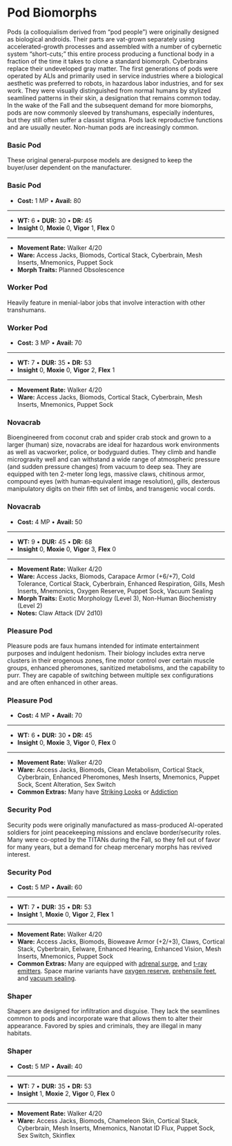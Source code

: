 # Pod Biomorphs

Pods (a colloquialism derived from “pod people”) were originally designed as biological androids. Their parts are vat-grown separately using accelerated-growth processes and assembled with a number of cybernetic system “short-cuts;” this entire process producing a functional body in a fraction of the time it takes to clone a standard biomorph. Cyberbrains replace their undeveloped gray matter. The first generations of pods were operated by ALIs and primarily used in service industries where a biological aesthetic was preferred to robots, in hazardous labor industries, and for sex work. They were visually distinguished from normal humans by stylized seamlined patterns in their skin, a designation that remains common today. In the wake of the Fall and the subsequent demand for more biomorphs, pods are now commonly sleeved by transhumans, especially indentures, but they still often suffer a classist stigma. Pods lack reproductive functions and are usually neuter. Non-human pods are increasingly common.

<!--sorted-->
### Basic Pod

These original general-purpose models are designed to keep the buyer/user dependent on the manufacturer.

<!-- CLEANED blockquote class="indent stat-list" -->

<!--ignore-sort-->
### Basic Pod

- **Cost:** 1&nbsp;MP • **Avail:** 80

---

- **WT:** 6 • **DUR:** 30 • **DR:** 45
- **Insight** 0, **Moxie** 0, **Vigor** 1, **Flex** 0

---

- **Movement Rate:** Walker 4/20
- **Ware:** Access Jacks, Biomods, Cortical Stack, Cyberbrain, Mesh Inserts, Mnemonics, Puppet Sock
- **Morph Traits:** Planned Obsolescence

<!-- CLEANED /blockquote -->

### Worker Pod

Heavily feature in menial-labor jobs that involve interaction with other transhumans.

<!-- CLEANED blockquote class="indent stat-list" -->

<!--ignore-sort-->
### Worker Pod

- **Cost:** 3&nbsp;MP • **Avail:** 70

---

- **WT:** 7 • **DUR:** 35 • **DR:** 53
- **Insight** 0, **Moxie** 0, **Vigor** 2, **Flex** 1

---

- **Movement Rate:** Walker 4/20
- **Ware:** Access Jacks, Biomods, Cortical Stack, Cyberbrain, Mesh Inserts, Mnemonics, Puppet Sock

<!-- CLEANED /blockquote -->

### Novacrab

Bioengineered from coconut crab and spider crab stock and grown to a larger (human) size, novacrabs are ideal for hazardous work environments as well as vacworker, police, or bodyguard duties. They climb and handle microgravity well and can withstand a wide range of atmospheric pressure (and sudden pressure changes) from vacuum to deep sea. They are equipped with ten 2-meter long legs, massive claws, chitinous armor, compound eyes (with human-equivalent image resolution), gills, dexterous manipulatory digits on their fifth set of limbs, and transgenic vocal cords.

<!-- CLEANED blockquote class="indent stat-list" -->

<!--ignore-sort-->
### Novacrab

- **Cost:** 4&nbsp;MP • **Avail:** 50

---

- **WT:** 9 • **DUR:** 45 • **DR:** 68
- **Insight** 0, **Moxie** 0, **Vigor** 3, **Flex** 0

---

- **Movement Rate:** Walker 4/20
- **Ware:** Access Jacks, Biomods, Carapace Armor (+6/+7), Cold Tolerance, Cortical Stack, Cyberbrain, Enhanced Respiration, Gills, Mesh Inserts, Mnemonics, Oxygen Reserve, Puppet Sock, Vacuum Sealing
- **Morph Traits:** Exotic Morphology (Level 3), Non-Human Biochemistry (Level 2)
- **Notes:** Claw Attack (DV 2d10)

<!-- CLEANED /blockquote -->

### Pleasure Pod

Pleasure pods are faux humans intended for intimate entertainment purposes and indulgent hedonism. Their biology includes extra nerve clusters in their erogenous zones, fine motor control over certain muscle groups, enhanced pheromones, sanitized metabolisms, and the capability to purr. They are capable of switching between multiple sex configurations and are often enhanced in other areas.

<!-- CLEANED blockquote class="indent stat-list" -->

<!--ignore-sort-->
### Pleasure Pod

- **Cost:** 4&nbsp;MP • **Avail:** 70

---

- **WT:** 6 • **DUR:** 30 • **DR:** 45
- **Insight** 0, **Moxie** 3, **Vigor** 0, **Flex** 0

---

- **Movement Rate:** Walker 4/20
- **Ware:** Access Jacks, Biomods, Clean Metabolism, Cortical Stack, Cyberbrain, Enhanced Pheromones, Mesh Inserts, Mnemonics, Puppet Sock, Scent Alteration, Sex Switch
- **Common Extras:** Many have [Striking Looks](28-traits.md#striking-looks) or [Addiction](28-traits.md#addiction)

<!-- CLEANED /blockquote -->

### Security Pod

Security pods were originally manufactured as mass-produced AI-operated soldiers for joint peacekeeping missions and enclave border/security roles. Many were co-opted by the TITANs during the Fall, so they fell out of favor for many years, but a demand for cheap mercenary morphs has revived interest.

<!-- CLEANED blockquote class="indent stat-list" -->

<!--ignore-sort-->
### Security Pod

- **Cost:** 5&nbsp;MP • **Avail:** 60

---

- **WT:** 7 • **DUR:** 35 • **DR:** 53
- **Insight** 1, **Moxie** 0, **Vigor** 2, **Flex** 1

---

- **Movement Rate:** Walker 4/20
- **Ware:** Access Jacks, Biomods, Bioweave Armor (+2/+3), Claws, Cortical Stack, Cyberbrain, Eelware, Enhanced Hearing, Enhanced Vision, Mesh Inserts, Mnemonics, Puppet Sock
- **Common Extras:** Many are equipped with [adrenal surge](../16/10-combat-augmentations.md), and [t-ray emitters](../16/06-sensory-augmentations.md). Space marine variants have [oxygen reserve](../16/11-physical-augmentations.md), [prehensile feet](../16/11-physical-augmentations.md), and [vacuum sealing](../16/11-physical-augmentations.md).

<!-- CLEANED /blockquote -->

### Shaper

Shapers are designed for infiltration and disguise. They lack the seamlines common to pods and incorporate ware that allows them to alter their appearance. Favored by spies and criminals, they are illegal in many habitats.

<!-- CLEANED blockquote class="indent stat-list" -->

<!--ignore-sort-->
### Shaper

- **Cost:** 5&nbsp;MP • **Avail:** 40

---

- **WT:** 7 • **DUR:** 35 • **DR:** 53
- **Insight** 1, **Moxie** 2, **Vigor** 0, **Flex** 0

---

- **Movement Rate:** Walker 4/20
- **Ware:** Access Jacks, Biomods, Chameleon Skin, Cortical Stack, Cyberbrain, Mesh Inserts, Mnemonics, Nanotat ID Flux, Puppet Sock, Sex Switch, Skinflex

<!-- CLEANED /blockquote -->

<!--end-sort-->
